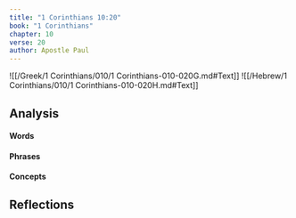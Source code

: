 ```yaml
---
title: "1 Corinthians 10:20"
book: "1 Corinthians"
chapter: 10
verse: 20
author: Apostle Paul
---
```

![[/Greek/1 Corinthians/010/1 Corinthians-010-020G.md#Text]]
![[/Hebrew/1 Corinthians/010/1 Corinthians-010-020H.md#Text]]

## Analysis

#### Words

#### Phrases

#### Concepts

## Reflections
